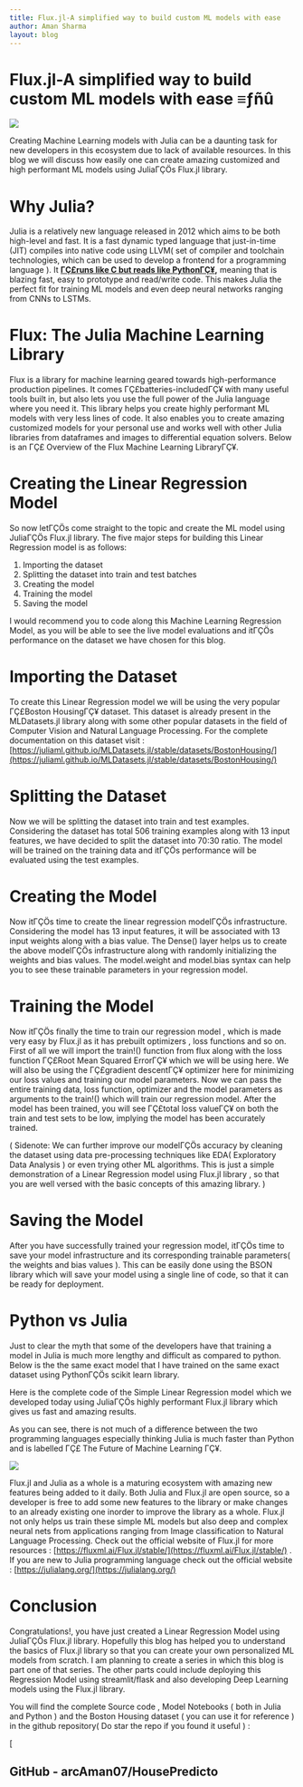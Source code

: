 ```yaml
---
title: Flux.jl-A simplified way to build custom ML models with ease
author: Aman Sharma
layout: blog
---
```

**Flux.jl-A simplified way to build custom ML models with ease** ≡ƒñû
===================================================================

![](https://miro.medium.com/max/1254/1*D1HGaBXy_AXaCoSJBx6XuA.png)

Creating Machine Learning models with Julia can be a daunting task for new developers in this ecosystem due to lack of available resources. In this blog we will discuss how easily one can create amazing customized and high performant ML models using JuliaΓÇÖs Flux.jl library.

**Why Julia?**
==============

Julia is a relatively new language released in 2012 which aims to be both high-level and fast. It is a fast dynamic typed language that just-in-time (JIT) compiles into native code using LLVM( set of compiler and toolchain technologies, which can be used to develop a frontend for a programming language ). It [**ΓÇ£runs like C but reads like PythonΓÇ¥**](https://www.nature.com/articles/d41586-019-02310-3)**,** meaning that is blazing fast, easy to prototype and read/write code. This makes Julia the perfect fit for training ML models and even deep neural networks ranging from CNNs to LSTMs.

Flux: The Julia Machine Learning Library
========================================

Flux is a library for machine learning geared towards high-performance production pipelines. It comes ΓÇ£batteries-includedΓÇ¥ with many useful tools built in, but also lets you use the full power of the Julia language where you need it. This library helps you create highly performant ML models with very less lines of code. It also enables you to create amazing customized models for your personal use and works well with other Julia libraries from dataframes and images to differential equation solvers. Below is an ΓÇ£ Overview of the Flux Machine Learning LibraryΓÇ¥.

Creating the Linear Regression Model
====================================

So now letΓÇÖs come straight to the topic and create the ML model using JuliaΓÇÖs Flux.jl library. The five major steps for building this Linear Regression model is as follows:

1.  Importing the dataset
2.  Splitting the dataset into train and test batches
3.  Creating the model
4.  Training the model
5.  Saving the model

I would recommend you to code along this Machine Learning Regression Model, as you will be able to see the live model evaluations and itΓÇÖs performance on the dataset we have chosen for this blog.

Importing the Dataset
=====================

To create this Linear Regression model we will be using the very popular ΓÇ£Boston HousingΓÇ¥ dataset. This dataset is already present in the MLDatasets.jl library along with some other popular datasets in the field of Computer Vision and Natural Language Processing. For the complete documentation on this dataset visit : [https://juliaml.github.io/MLDatasets.jl/stable/datasets/BostonHousing/](https://juliaml.github.io/MLDatasets.jl/stable/datasets/BostonHousing/)

Splitting the Dataset
=====================

Now we will be splitting the dataset into train and test examples. Considering the dataset has total 506 training examples along with 13 input features, we have decided to split the dataset into 70:30 ratio. The model will be trained on the training data and itΓÇÖs performance will be evaluated using the test examples.

Creating the Model
==================

Now itΓÇÖs time to create the linear regression modelΓÇÖs infrastructure. Considering the model has 13 input features, it will be associated with 13 input weights along with a bias value. The Dense() layer helps us to create the above modelΓÇÖs infrastructure along with randomly initializing the weights and bias values. The model.weight and model.bias syntax can help you to see these trainable parameters in your regression model.

Training the Model
==================

Now itΓÇÖs finally the time to train our regression model , which is made very easy by Flux.jl as it has prebuilt optimizers , loss functions and so on. First of all we will import the train!() function from flux along with the loss function ΓÇ£Root Mean Squared ErrorΓÇ¥ which we will be using here. We will also be using the ΓÇ£gradient descentΓÇ¥ optimizer here for minimizing our loss values and training our model parameters. Now we can pass the entire training data, loss function, optimizer and the model parameters as arguments to the train!() which will train our regression model. After the model has been trained, you will see ΓÇ£total loss valueΓÇ¥ on both the train and test sets to be low, implying the model has been accurately trained.

( Sidenote: We can further improve our modelΓÇÖs accuracy by cleaning the dataset using data pre-processing techniques like EDA( Exploratory Data Analysis ) or even trying other ML algorithms. This is just a simple demonstration of a Linear Regression model using Flux.jl library , so that you are well versed with the basic concepts of this amazing library. )

Saving the Model
================

After you have successfully trained your regression model, itΓÇÖs time to save your model infrastructure and its corresponding trainable parameters( the weights and bias values ). This can be easily done using the BSON library which will save your model using a single line of code, so that it can be ready for deployment.

Python vs Julia
===============

Just to clear the myth that some of the developers have that training a model in Julia is much more lengthy and difficult as compared to python. Below is the the same exact model that I have trained on the same exact dataset using PythonΓÇÖs scikit learn library.

Here is the complete code of the Simple Linear Regression model which we developed today using JuliaΓÇÖs highly performant Flux.jl library which gives us fast and amazing results.

As you can see, there is not much of a difference between the two programming languages especially thinking Julia is much faster than Python and is labelled ΓÇ£ The Future of Machine Learning ΓÇ¥.

![](https://miro.medium.com/max/774/1*J0Z7k25ilWVJEYLbOOqFKQ.png)

Flux.jl and Julia as a whole is a maturing ecosystem with amazing new features being added to it daily. Both Julia and Flux.jl are open source, so a developer is free to add some new features to the library or make changes to an already existing one inorder to improve the library as a whole. Flux.jl not only helps us train these simple ML models but also deep and complex neural nets from applications ranging from Image classification to Natural Language Processing. Check out the official website of Flux.jl for more resources : [https://fluxml.ai/Flux.jl/stable/](https://fluxml.ai/Flux.jl/stable/) . If you are new to Julia programming language check out the official website : [https://julialang.org/](https://julialang.org/)

Conclusion
==========

Congratulations!, you have just created a Linear Regression Model using JuliaΓÇÖs Flux.jl library. Hopefully this blog has helped you to understand the basics of Flux.jl library so that you can create your own personalized ML models from scratch. I am planning to create a series in which this blog is part one of that series. The other parts could include deploying this Regression Model using streamlit/flask and also developing Deep Learning models using the Flux.jl library.

You will find the complete Source code , Model Notebooks ( both in Julia and Python ) and the Boston Housing dataset ( you can use it for reference ) in the github repository( Do star the repo if you found it useful ) :

[

GitHub - arcAman07/HousePredicto
--------------------------------

